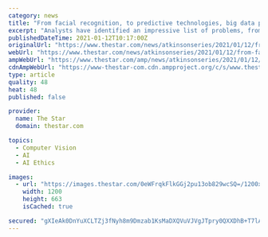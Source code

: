 ```yaml
---
category: news
title: "From facial recognition, to predictive technologies, big data policing is rife with technical, ethical and political landmines"
excerpt: "Analysts have identified an impressive list of problems, from biased, incomplete or inaccurate data, opaque technology, erroneous predictions, lack"
publishedDateTime: 2021-01-12T10:17:00Z
originalUrl: "https://www.thestar.com/news/atkinsonseries/2021/01/12/from-facial-recognition-to-predictive-technologies-big-data-policing-is-rife-with-technical-ethical-and-political-landmines.html"
webUrl: "https://www.thestar.com/news/atkinsonseries/2021/01/12/from-facial-recognition-to-predictive-technologies-big-data-policing-is-rife-with-technical-ethical-and-political-landmines.html"
ampWebUrl: "https://www.thestar.com/amp/news/atkinsonseries/2021/01/12/from-facial-recognition-to-predictive-technologies-big-data-policing-is-rife-with-technical-ethical-and-political-landmines.html"
cdnAmpWebUrl: "https://www-thestar-com.cdn.ampproject.org/c/s/www.thestar.com/amp/news/atkinsonseries/2021/01/12/from-facial-recognition-to-predictive-technologies-big-data-policing-is-rife-with-technical-ethical-and-political-landmines.html"
type: article
quality: 48
heat: 48
published: false

provider:
  name: The Star
  domain: thestar.com

topics:
  - Computer Vision
  - AI
  - AI Ethics

images:
  - url: "https://images.thestar.com/0eWFrqkFlkGGj2pu13ob829wcSQ=/1200x663/smart/filters:cb(1610398067644)/https://www.thestar.com/content/dam/thestar/news/atkinsonseries/2021/01/12/from-facial-recognition-to-predictive-technologies-big-data-policing-is-rife-with-technical-ethical-and-political-landmines/poster_for_part_8.jpg"
    width: 1200
    height: 663
    isCached: true

secured: "gXIeAk0DnYuXCLTZj3fNyh8m9Dmzab1KsMaDXQVuVJVgJTpry0QXXDhB+T7lAVYJ/X34FMyeacbmEZ8RGcb3TaWQcmgTYhQwjCh9mE7wehw1LfeB7VNArfQpFRiC7lpUjaL3121SOqhkN3q/L00RdK068sTT59eh/8Mm4oWQupdQWQCN7brT1iXpwMoE2vLIZixp2wK+fWJUxAOXo7RT9UmMjNeLJQ0hql5fCeM2OnnQ0f9n5NaE8a5iyVbRqXiSDdNF7bHmz5XX+LU8dbfk0o7Hp0jPaN7ow7X403H94Y7EsrE9oyonj51srog1uzxVnVwyZikOk+BDKldj9Bm+Kid9cns3yCIAA6lttXysteI=;LlZY/sl1v9HHhlPOdmaG9A=="
---
```


